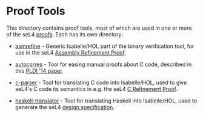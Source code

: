 Proof Tools
===========

This directory contains proof tools, most of which are used in one or
more of the seL4 [proofs](../proof/). Each has its own directory:

 * [asmrefine](asmrefine/) - Generic Isabelle/HOL part of the binary
   verification tool, for use in the seL4
   [Assembly Refinement Proof](../proof/asmrefine).

 * [autocorres](autocorres/) - Tool for easing manual proofs about
   C code, described in this [PLDI '14 paper][1].

 * [c-parser](c-parser/) - Tool for translating C code into
   Isabelle/HOL, used to give seL4's C code its semantics in e.g. the
   seL4 [C Refinement Proof](../proof/crefine/).

 * [haskell-translator](haskell-translator/) - Tool for translating
   Haskell into Isabelle/HOL, used to generate the seL4
   [design specification](../spec/design/).

  [1]: http://www.nicta.com.au/pub?id=7629  "Don't Sweat the Small Stuff: Formal Verification of C Code Without the Pain"

